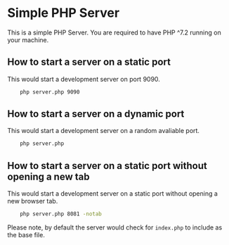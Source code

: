 # Simple PHP Server
This is a simple PHP Server. You are required to have PHP ^7.2 running on your machine.

## How to start a server on a static port
This would start a development server on port 9090. 
```bash
    php server.php 9090
```


## How to start a server on a dynamic port
This would start a development server on a random avaliable port. 
```bash
    php server.php
```

## How to start a server on a static port without opening a new tab
This would start a development server on a static port without opening a new browser tab. 
```bash
    php server.php 8081 -notab
```

Please note, by default the server would check for ```index.php``` to include as the base file.